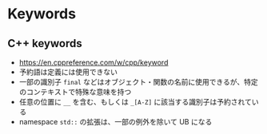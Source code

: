 # Keywords

## C++ keywords

- <https://en.cppreference.com/w/cpp/keyword>
- 予約語は定義には使用できない
- 一部の識別子 `final` などはオブジェクト・関数の名前に使用できるが、特定のコンテキストで特殊な意味を持つ
- 任意の位置に `__` を含む、もしくは `_[A-Z]` に該当する識別子は予約されている
- namespace `std::` の拡張は、一部の例外を除いて UB になる
